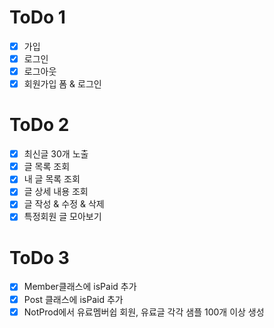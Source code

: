 # ToDo 1

- [x] 가입
- [x] 로그인
- [x] 로그아웃
- [x] 회원가입 폼 & 로그인

# ToDo 2

- [x] 최신글 30개 노출
- [x] 글 목록 조회
- [x] 내 글 목록 조회
- [x] 글 상세 내용 조회
- [x] 글 작성 & 수정 & 삭제 
- [x] 특정회원 글 모아보기 

# ToDo 3

- [x] Member클래스에 isPaid 추가
- [x] Post 클래스에 isPaid 추가 
- [x] NotProd에서 유료멤버쉽 회원, 유료글 각각 샘플 100개 이상 생성 